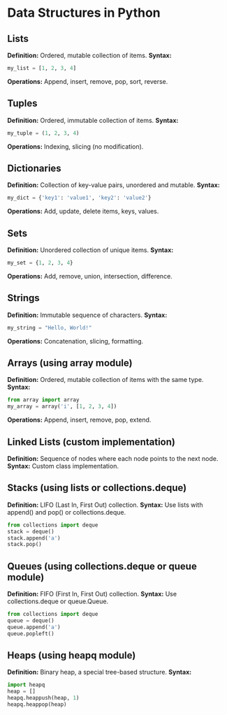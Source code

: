# Data Structures in Python
## Lists
**Definition:** Ordered, mutable collection of items.
**Syntax:**
```python
my_list = [1, 2, 3, 4]
```
**Operations:** Append, insert, remove, pop, sort, reverse.

## Tuples
**Definition:** Ordered, immutable collection of items.
**Syntax:**
```python
my_tuple = (1, 2, 3, 4)
```
**Operations:** Indexing, slicing (no modification).

## Dictionaries
**Definition:** Collection of key-value pairs, unordered and mutable.
**Syntax:**
```python
my_dict = {'key1': 'value1', 'key2': 'value2'}
```
**Operations:** Add, update, delete items, keys, values.

## Sets
**Definition:** Unordered collection of unique items.
**Syntax:**
```python
my_set = {1, 2, 3, 4}
```
**Operations:** Add, remove, union, intersection, difference.

## Strings
**Definition:** Immutable sequence of characters.
**Syntax:**
```python
my_string = "Hello, World!"
```
**Operations:** Concatenation, slicing, formatting.

## Arrays (using array module)
**Definition:** Ordered, mutable collection of items with the same type.
**Syntax:**
```python
from array import array
my_array = array('i', [1, 2, 3, 4])
```
**Operations:** Append, insert, remove, pop, extend.

## Linked Lists (custom implementation)
**Definition:** Sequence of nodes where each node points to the next node.
**Syntax:** Custom class implementation.

## Stacks (using lists or collections.deque)
**Definition:** LIFO (Last In, First Out) collection.
**Syntax:** Use lists with append() and pop() or collections.deque.
```python
from collections import deque
stack = deque()
stack.append('a')
stack.pop()
```

## Queues (using collections.deque or queue module)
**Definition:** FIFO (First In, First Out) collection.
**Syntax:** Use collections.deque or queue.Queue.
```python
from collections import deque
queue = deque()
queue.append('a')
queue.popleft()
```

## Heaps (using heapq module)
**Definition:** Binary heap, a special tree-based structure.
**Syntax:**
```python
import heapq
heap = []
heapq.heappush(heap, 1)
heapq.heappop(heap)
```